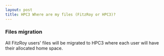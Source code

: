 ```yaml
---
layout: post
title: HPC3 Where are my files (FitzRoy or HPC3)?
---
```



### Files migration

All FitzRoy users' files  will be migrated to HPC3 where each user will have their allocated home space. 
